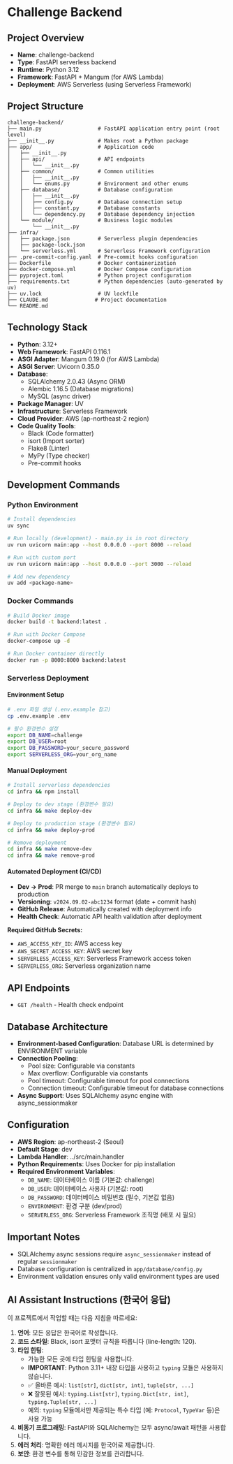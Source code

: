 # Challenge Backend

## Project Overview
- **Name**: challenge-backend
- **Type**: FastAPI serverless backend
- **Runtime**: Python 3.12
- **Framework**: FastAPI + Mangum (for AWS Lambda)
- **Deployment**: AWS Serverless (using Serverless Framework)

## Project Structure
```
challenge-backend/
├── main.py                  # FastAPI application entry point (root level)
├── __init__.py              # Makes root a Python package
├── app/                     # Application code
│   ├── __init__.py
│   ├── api/                 # API endpoints
│   │   └── __init__.py
│   ├── common/              # Common utilities
│   │   ├── __init__.py
│   │   └── enums.py         # Environment and other enums
│   ├── database/            # Database configuration
│   │   ├── __init__.py
│   │   ├── config.py        # Database connection setup
│   │   ├── constant.py      # Database constants
│   │   └── dependency.py    # Database dependency injection
│   └── module/              # Business logic modules
│       └── __init__.py
├── infra/
│   ├── package.json         # Serverless plugin dependencies
│   ├── package-lock.json
│   └── serverless.yml       # Serverless Framework configuration
├── .pre-commit-config.yaml  # Pre-commit hooks configuration
├── Dockerfile               # Docker containerization
├── docker-compose.yml       # Docker Compose configuration
├── pyproject.toml           # Python project configuration
├── requirements.txt         # Python dependencies (auto-generated by uv)
├── uv.lock                  # UV lockfile
├── CLAUDE.md               # Project documentation
└── README.md
```

## Technology Stack
- **Python**: 3.12+
- **Web Framework**: FastAPI 0.116.1
- **ASGI Adapter**: Mangum 0.19.0 (for AWS Lambda)
- **ASGI Server**: Uvicorn 0.35.0
- **Database**:
  - SQLAlchemy 2.0.43 (Async ORM)
  - Alembic 1.16.5 (Database migrations)
  - MySQL (async driver)
- **Package Manager**: UV
- **Infrastructure**: Serverless Framework
- **Cloud Provider**: AWS (ap-northeast-2 region)
- **Code Quality Tools**:
  - Black (Code formatter)
  - isort (Import sorter)
  - Flake8 (Linter)
  - MyPy (Type checker)
  - Pre-commit hooks

## Development Commands

### Python Environment
```bash
# Install dependencies
uv sync

# Run locally (development) - main.py is in root directory
uv run uvicorn main:app --host 0.0.0.0 --port 8000 --reload

# Run with custom port
uv run uvicorn main:app --host 0.0.0.0 --port 3000 --reload

# Add new dependency
uv add <package-name>
```

### Docker Commands
```bash
# Build Docker image
docker build -t backend:latest .

# Run with Docker Compose
docker-compose up -d

# Run Docker container directly
docker run -p 8000:8000 backend:latest
```

### Serverless Deployment

#### Environment Setup
```bash
# .env 파일 생성 (.env.example 참고)
cp .env.example .env

# 필수 환경변수 설정
export DB_NAME=challenge
export DB_USER=root
export DB_PASSWORD=your_secure_password
export SERVERLESS_ORG=your_org_name
```

#### Manual Deployment
```bash
# Install serverless dependencies
cd infra && npm install

# Deploy to dev stage (환경변수 필요)
cd infra && make deploy-dev

# Deploy to production stage (환경변수 필요)
cd infra && make deploy-prod

# Remove deployment
cd infra && make remove-dev
cd infra && make remove-prod
```

#### Automated Deployment (CI/CD)
- **Dev → Prod**: PR merge to `main` branch automatically deploys to production
- **Versioning**: `v2024.09.02-abc1234` format (date + commit hash)
- **GitHub Release**: Automatically created with deployment info
- **Health Check**: Automatic API health validation after deployment

**Required GitHub Secrets:**
- `AWS_ACCESS_KEY_ID`: AWS access key
- `AWS_SECRET_ACCESS_KEY`: AWS secret key
- `SERVERLESS_ACCESS_KEY`: Serverless Framework access token
- `SERVERLESS_ORG`: Serverless organization name

## API Endpoints
- `GET /health` - Health check endpoint

## Database Architecture
- **Environment-based Configuration**: Database URL is determined by ENVIRONMENT variable
- **Connection Pooling**:
  - Pool size: Configurable via constants
  - Max overflow: Configurable via constants
  - Pool timeout: Configurable timeout for pool connections
  - Connection timeout: Configurable timeout for database connections
- **Async Support**: Uses SQLAlchemy async engine with async_sessionmaker

## Configuration
- **AWS Region**: ap-northeast-2 (Seoul)
- **Default Stage**: dev
- **Lambda Handler**: ../src/main.handler
- **Python Requirements**: Uses Docker for pip installation
- **Required Environment Variables**:
  - `DB_NAME`: 데이터베이스 이름 (기본값: challenge)
  - `DB_USER`: 데이터베이스 사용자 (기본값: root)
  - `DB_PASSWORD`: 데이터베이스 비밀번호 (필수, 기본값 없음)
  - `ENVIRONMENT`: 환경 구분 (dev/prod)
  - `SERVERLESS_ORG`: Serverless Framework 조직명 (배포 시 필요)

## Important Notes
- SQLAlchemy async sessions require `async_sessionmaker` instead of regular `sessionmaker`
- Database configuration is centralized in `app/database/config.py`
- Environment validation ensures only valid environment types are used

## AI Assistant Instructions (한국어 응답)
이 프로젝트에서 작업할 때는 다음 지침을 따르세요:
1. **언어**: 모든 응답은 한국어로 작성합니다.
2. **코드 스타일**: Black, isort 포맷터 규칙을 따릅니다 (line-length: 120).
3. **타입 힌팅**:
   - 가능한 모든 곳에 타입 힌팅을 사용합니다.
   - **IMPORTANT**: Python 3.11+ 내장 타입을 사용하고 `typing` 모듈은 사용하지 않습니다.
   - ✅ 올바른 예시: `list[str]`, `dict[str, int]`, `tuple[str, ...]`
   - ❌ 잘못된 예시: `typing.List[str]`, `typing.Dict[str, int]`, `typing.Tuple[str, ...]`
   - 예외: `typing` 모듈에서만 제공되는 특수 타입 (예: `Protocol`, `TypeVar` 등)은 사용 가능
4. **비동기 프로그래밍**: FastAPI와 SQLAlchemy는 모두 async/await 패턴을 사용합니다.
5. **에러 처리**: 명확한 에러 메시지를 한국어로 제공합니다.
6. **보안**: 환경 변수를 통해 민감한 정보를 관리합니다.
